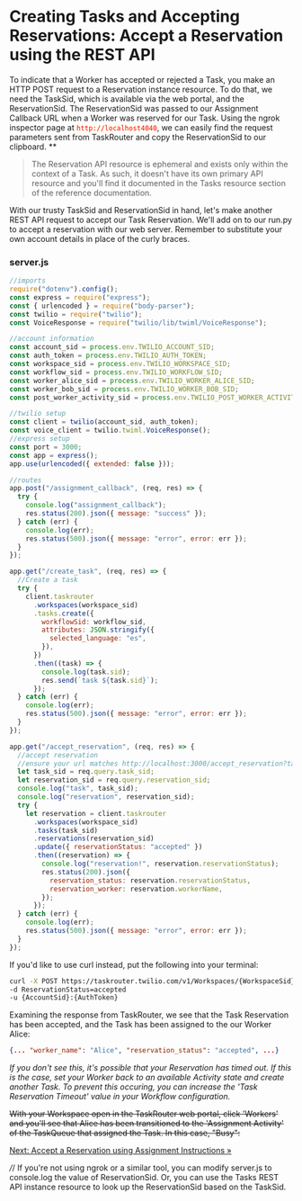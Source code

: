 # Creating Tasks and Accepting Reservations: Accept a Reservation using the REST API

To indicate that a Worker has accepted or rejected a Task, you make an HTTP POST request to a Reservation instance resource. To do that, we need the TaskSid, which is available via the web portal, and the ReservationSid. The ReservationSid was passed to our Assignment Callback URL when a Worker was reserved for our Task. Using the ngrok inspector page at <code style="color:red;background-color:ivory">http://localhost4040</code>, we can easily find the request parameters sent from TaskRouter and copy the ReservationSid to our clipboard. \*\*

> The Reservation API resource is ephemeral and exists only within the context of a Task. As such, it doesn't have its own primary API resource and you'll find it documented in the Tasks resource section of the reference documentation.

With our trusty TaskSid and ReservationSid in hand, let's make another REST API request to accept our Task Reservation. We'll add on to our run.py to accept a reservation with our web server. Remember to substitute your own account details in place of the curly braces.

### server.js

```javascript
//imports
require("dotenv").config();
const express = require("express");
const { urlencoded } = require("body-parser");
const twilio = require("twilio");
const VoiceResponse = require("twilio/lib/twiml/VoiceResponse");

//account information
const account_sid = process.env.TWILIO_ACCOUNT_SID;
const auth_token = process.env.TWILIO_AUTH_TOKEN;
const workspace_sid = process.env.TWILIO_WORKSPACE_SID;
const workflow_sid = process.env.TWILIO_WORKFLOW_SID;
const worker_alice_sid = process.env.TWILIO_WORKER_ALICE_SID;
const worker_bob_sid = process.env.TWILIO_WORKER_BOB_SID;
const post_worker_activity_sid = process.env.TWILIO_POST_WORKER_ACTIVITY;

//twilio setup
const client = twilio(account_sid, auth_token);
const voice_client = twilio.twiml.VoiceResponse();
//express setup
const port = 3000;
const app = express();
app.use(urlencoded({ extended: false }));

//routes
app.post("/assignment_callback", (req, res) => {
  try {
    console.log("assignment_callback");
    res.status(200).json({ message: "success" });
  } catch (err) {
    console.log(err);
    res.status(500).json({ message: "error", error: err });
  }
});

app.get("/create_task", (req, res) => {
  //Create a task
  try {
    client.taskrouter
      .workspaces(workspace_sid)
      .tasks.create({
        workflowSid: workflow_sid,
        attributes: JSON.stringify({
          selected_language: "es",
        }),
      })
      .then((task) => {
        console.log(task.sid);
        res.send(`task ${task.sid}`);
      });
  } catch (err) {
    console.log(err);
    res.status(500).json({ message: "error", error: err });
  }
});

app.get("/accept_reservation", (req, res) => {
  //accept reservation
  //ensure your url matches http://localhost:3000/accept_reservation?task_sid={task_sid}
  let task_sid = req.query.task_sid;
  let reservation_sid = req.query.reservation_sid;
  console.log("task", task_sid);
  console.log("reservation", reservation_sid);
  try {
    let reservation = client.taskrouter
      .workspaces(workspace_sid)
      .tasks(task_sid)
      .reservations(reservation_sid)
      .update({ reservationStatus: "accepted" })
      .then((reservation) => {
        console.log("reservation!", reservation.reservationStatus);
        res.status(200).json({
          reservation_status: reservation.reservationStatus,
          reservation_worker: reservation.workerName,
        });
      });
  } catch (err) {
    console.log(err);
    res.status(500).json({ message: "error", error: err });
  }
});
```

If you'd like to use curl instead, put the following into your terminal:

```bash
curl -X POST https://taskrouter.twilio.com/v1/Workspaces/{WorkspaceSid}/Tasks/{TaskSid}/Reservations/{ReservationSid}
-d ReservationStatus=accepted
-u {AccountSid}:{AuthToken}
```

Examining the response from TaskRouter, we see that the Task Reservation has been accepted, and the Task has been assigned to the our Worker Alice:

```json
{... "worker_name": "Alice", "reservation_status": "accepted", ...}
```

_If you don't see this, it's possible that your Reservation has timed out. If this is the case, set your Worker back to an available Activity state and create another Task. To prevent this occuring, you can increase the 'Task Reservation Timeout' value in your Workflow configuration._

~~With your Workspace open in the TaskRouter web portal, click 'Workers' and you'll see that Alice has been transitioned to the 'Assignment Activity' of the TaskQueue that assigned the Task. In this case, "Busy":~~

[Next: Accept a Reservation using Assignment Instructions »](part2-d-accept_assignment_instructions.md)

_/_/ If you're not using ngrok or a similar tool, you can modify server.js to console.log the value of ReservationSid. Or, you can use the Tasks REST API instance resource to look up the ReservationSid based on the TaskSid.
